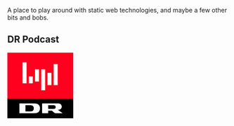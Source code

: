 A place to play around with static web technologies, and maybe a few other bits and bobs.

## DR Podcast
[<picture><source media="(prefers-color-scheme: dark)" srcset="/podcast/icon-logo-drlyd-dark.svg"><source media="(prefers-color-scheme: light)" srcset="/podcast/icon-logo-drlyd.svg"><img alt="DR Lyd logo" src="/podcast/icon-logo-drlyd.svg" width="150"></picture>](https://briped.github.io/podcast/)
